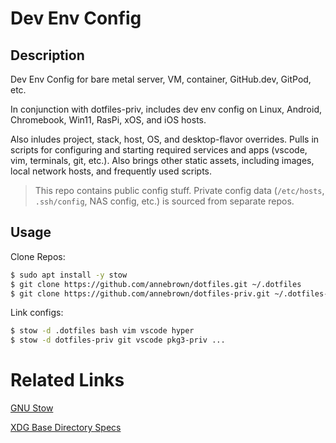 # Dev Env Config

## Description

Dev Env Config for bare metal server, VM, container, GitHub.dev, GitPod, etc.  

In conjunction with dotfiles-priv, includes dev env config on Linux, Android, Chromebook, Win11, RasPi, xOS, and iOS hosts.  

Also inludes project, stack, host, OS, and desktop-flavor overrides.  Pulls in scripts for configuring and starting required services and apps (vscode, vim, terminals, git, etc.).  Also brings other static assets, including images, local network hosts, and frequently used scripts.


> This repo contains public config stuff.  Private config data (`/etc/hosts`, `.ssh/config`, NAS config, etc.) is sourced from separate repos.


## Usage

Clone Repos:

```bash
$ sudo apt install -y stow
$ git clone https://github.com/annebrown/dotfiles.git ~/.dotfiles
$ git clone https://github.com/annebrown/dotfiles-priv.git ~/.dotfiles-priv

```
Link configs:

```bash
$ stow -d .dotfiles bash vim vscode hyper 
$ stow -d dotfiles-priv git vscode pkg3-priv ...
```

# Related Links

[GNU Stow](https://www.gnu.org/software/stow/)

[XDG Base Directory Specs](https://specifications.freedesktop.org/basedir-spec/basedir-spec-0.8.html)
